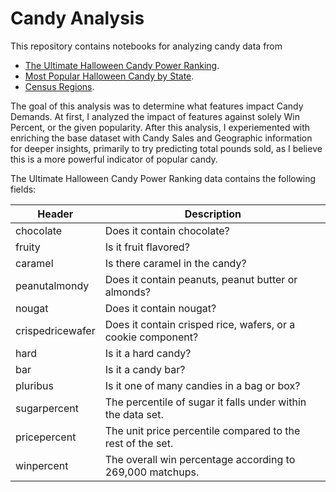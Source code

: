 # Candy Analysis

This repository contains notebooks for analyzing candy data from 
* [The Ultimate Halloween Candy Power Ranking](https://github.com/fivethirtyeight/data/blob/master/candy-power-ranking/candy-data.csv).
* [Most Popular Halloween Candy by State](https://www.candystore.com/blog/facts-trivia/halloween-candy-map-popular/).
* [Census Regions](https://github.com/cphalpert/census-regions/blob/master/us%20census%20bureau%20regions%20and%20divisions.csv).

The goal of this analysis was to determine what features impact Candy Demands.  At first, I analyzed the impact of features against solely Win Percent, or the given popularity. After this analysis, I experiemented with enriching the base dataset with Candy Sales and Geographic information for deeper insights, primarily to try predicting total pounds sold, as I believe this is a more powerful indicator of popular candy. 

The Ultimate Halloween Candy Power Ranking data contains the following fields:

Header | Description
-------|------------
chocolate | Does it contain chocolate?
fruity | Is it fruit flavored?
caramel | Is there caramel in the candy?
peanutalmondy | Does it contain peanuts, peanut butter or almonds?
nougat | Does it contain nougat?
crispedricewafer | Does it contain crisped rice, wafers, or a cookie component?
hard | Is it a hard candy?
bar | Is it a candy bar?
pluribus | Is it one of many candies in a bag or box?
sugarpercent | The percentile of sugar it falls under within the data set.
pricepercent | The unit price percentile compared to the rest of the set.
winpercent | The overall win percentage according to 269,000 matchups.




